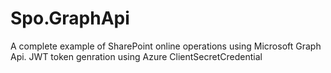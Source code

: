 # Spo.GraphApi
A complete example of SharePoint online operations using Microsoft Graph Api. JWT token genration using Azure ClientSecretCredential
